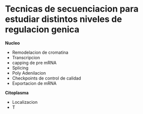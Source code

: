 # Tecnicas de secuenciacion para estudiar distintos niveles de regulacion genica

**Nucleo**
- Remodelacion de cromatina
- Transcripcion
- capping de pre mRNA
- Splicing
- Poly Adenilacion
- Checkpoints de control de calidad
- Exportacion de mRNA

**Citoplasma**
- Localizacion
- T